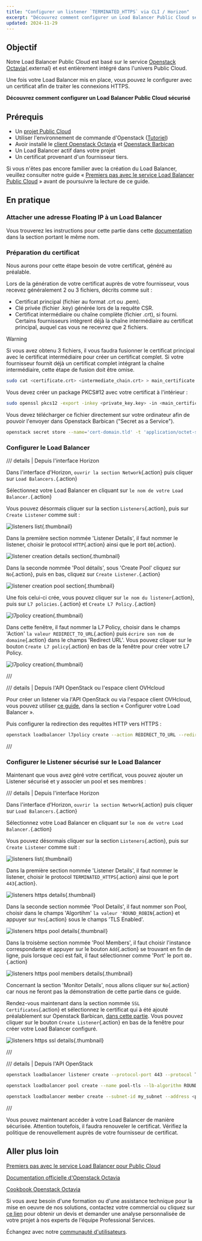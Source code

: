 ```yaml
---
title: "Configurer un listener `TERMINATED_HTTPS` via CLI / Horizon"
excerpt: "Découvrez comment configurer un Load Balancer Public Cloud sécurisé avec un certificat provenant d'un fournisseur tiers."
updated: 2024-11-29
---
```


<style>
details>summary {
    color:rgb(33, 153, 232) !important;
    cursor: pointer;
}
details>summary::before {
    content:'\25B6';
    padding-right:1ch;
}
details[open]>summary::before {
    content:'\25BC';
}
</style>

## Objectif

Notre Load Balancer Public Cloud est basé sur le service [Openstack Octavia](https://wiki.openstack.org/wiki/Octavia){.external} et est entièrement intégré dans l'univers Public Cloud.

Une fois votre Load Balancer mis en place, vous pouvez le configurer avec un certificat afin de traiter les connexions HTTPS.

**Découvrez comment configurer un Load Balancer Public Cloud sécurisé**

## Prérequis

- Un [projet Public Cloud](https://www.ovhcloud.com/fr/public-cloud/)
- Utiliser l'environnement de commande d'Openstack ([Tutoriel](/pages/public_cloud/compute/prepare_the_environment_for_using_the_openstack_api))
- Avoir installé le [client Openstack Octavia](https://docs.openstack.org/python-octaviaclient/latest/install/index.html) et [Openstack Barbican](https://docs.openstack.org/python-barbicanclient/latest/install/index.html)
- Un Load Balancer actif dans votre projet
- Un certificat provenant d'un fournisseur tiers.

Si vous n'êtes pas encore familier avec la création du Load Balancer, veuillez consulter notre guide « [Premiers pas avec le service Load Balancer Public Cloud](/pages/public_cloud/public_cloud_network_services/getting-started-01-create-lb-service) » avant de poursuivre la lecture de ce guide.

## En pratique

### Attacher une adresse Floating IP à un Load Balancer

Vous trouverez les instructions pour cette partie dans cette [documentation](/pages/public_cloud/public_cloud_network_services/tutorials-01-secure-lb-letsencrypt) dans la section portant le même nom.

### Préparation du certificat <a name="preparingcertificate"></a>

Nous aurons pour cette étape besoin de votre certificat, généré au préalable. 

Lors de la génération de votre certificat auprès de votre fournisseur, vous recevez généralement 2 ou 3 fichiers, décrits comme suit :
- Certificat principal (fichier au format .crt ou .pem).
- Clé privée (fichier .key) générée lors de la requête CSR.
- Certificat intermédiaire ou chaîne complète (fichier .crt), si fourni. Certains fournisseurs intègrent déjà la chaîne intermédiaire au certificat principal, auquel cas vous ne recevrez que 2 fichiers.

> [!warning]
>
> Si vous avez obtenu 3 fichiers, il vous faudra fusionner le certificat principal avec le certificat intermédiaire pour créer un certificat complet. Si votre fournisseur fournit déjà un certificat complet intégrant la chaîne intermédiaire, cette étape de fusion doit être omise.
>

```bash
sudo cat <certificate.crt> <intermediate_chain.crt> > main_certificate.pem
```

Vous devez créer un package PKCS#12 avec votre certificat à l'intérieur :

```bash
sudo openssl pkcs12 -export -inkey <private_key.key> -in <main_certificate.pem> -out domain.tld.p12
```

Vous devez télécharger ce fichier directement sur votre ordinateur afin de pouvoir l'envoyer dans Openstack Barbican ("Secret as a Service").

```bash
openstack secret store --name='cert-domain.tld' -t 'application/octet-stream' -e 'base64' --payload="$(base64 < domain.tld.p12)"
```

### Configurer le Load Balancer

/// details | Depuis l'interface Horizon

Dans l'interface d'Horizon, `ouvrir la section Network`{.action} puis cliquer sur `Load Balancers.`{.action}

Sélectionnez votre Load Balancer en cliquant sur `le nom de votre Load Balancer.`{.action}

Vous pouvez désormais cliquer sur la section `Listeners`{.action}, puis sur `Create Listener` comme suit : 

![listeners list](images/loadbalancerlistenerslist.png){.thumbnail}

Dans la première section nommée 'Listener Details', il faut nommer le listener, choisir le protocol `HTTP`{.action} ainsi que le port `80`{.action}.

![listener creation details section](images/listenerhttpcreation1.png){.thumbnail}

Dans la seconde nommée 'Pool détails', sous 'Create Pool' cliquez sur `No`{.action}, puis en bas, cliquez sur `Create Listener.`{.action}

![listener creation pool section](images/listenerhttpcreation2.png){.thumbnail}

Une fois celui-ci crée, vous pouvez cliquer sur `le nom du listener`{.action}, puis sur `L7 policies.`{.action} et `Create L7 Policy.`{.action}

![l7policy creation](images/listenerpolicieslist.png){.thumbnail}

Dans cette fenêtre, il faut nommer la L7 Policy, choisir dans le champs 'Action' `la valeur REDIRECT_TO_URL`{.action} puis `écrire son nom de domaine`{.action} dans le champs 'Redirect URL'. Vous pouvez cliquer sur le bouton `Create L7 policy`{.action} en bas de la fenêtre pour créer votre L7 Policy.

![l7policy creation](images/l7policycreation.png){.thumbnail}

///

/// details | Depuis l'API OpenStack ou l'espace client OVHcloud

Pour créer un listener via l'API OpenStack ou via l'espace client OVHcloud, vous pouvez utiliser [ce guide](/pages/public_cloud/public_cloud_network_services/getting-started-01-create-lb-service), dans la section « Configurer votre Load Balancer ».

Puis configurer la redirection des requêtes HTTP vers HTTPS :

```bash
openstack loadbalancer l7policy create --action REDIRECT_TO_URL --redirect-url https://<your-domain-or-ip> --name redirect-to-https http-listener
```

///

### Configurer le Listener sécurisé sur le Load Balancer

Maintenant que vous avez géré votre certificat, vous pouvez ajouter un Listener sécurisé et y associer un pool et ses membres :

/// details | Depuis l'interface Horizon

Dans l'interface d'Horizon, `ouvrir la section Network`{.action} puis cliquer sur `Load Balancers.`{.action}

Sélectionnez votre Load Balancer en cliquant sur `le nom de votre Load Balancer.`{.action}

Vous pouvez désormais cliquer sur la section `Listeners`{.action}, puis sur `Create Listener` comme suit : 

![listeners list](images/loadbalancerlistenerslist.png){.thumbnail}

Dans la première section nommée 'Listener Details', il faut nommer le listener, choisir le protocol `TERMINATED_HTTPS`{.action} ainsi que le port `443`{.action}.

![listeners https details](images/listenerhttpscreation1.png){.thumbnail}

Dans la seconde section nommée 'Pool Details', il faut nommer son Pool, choisir dans le champs 'Algortihm' `la valeur 'ROUND_ROBIN`{.action} et appuyer sur `Yes`{.action} sous le champs 'TLS Enabled'.

![listeners https pool details](images/listenerhttpscreation2.png){.thumbnail}

Dans la troisème section nommée 'Pool Members', il faut choisir l'instance correspondante et appuyer sur le bouton `Add`{.action} se trouvant en fin de ligne, puis lorsque ceci est fait, il faut sélectionner comme 'Port' le port `80.`{.action}

![listeners https pool members details](images/listenerhttpscreation3.png){.thumbnail}

Concernant la section 'Monitor Details', nous allons cliquer sur `No`{.action} car nous ne feront pas la démonstration de cette partie dans ce guide.

Rendez-vous maintenant dans la section nommée `SSL Certificates`{.action} et sélectionnez le certificat qui à été ajouté préalablement sur Openstack Barbican, [dans cette partie](#preparingcertificate).
Vous pouvez cliquer sur le bouton `Create Listener`{.action} en bas de la fenêtre pour créer votre Load Balancer configuré.

![listeners https ssl details](images/listenerhttpscreation4.png){.thumbnail}

///

/// details | Depuis l'API OpenStack

```bash
openstack loadbalancer listener create --protocol-port 443 --protocol TERMINATED_HTTPS --name https-listener --default-tls-container=$(openstack secret list | awk '/ cert-domain.tld / {print $2}') my_load_balancer

openstack loadbalancer pool create --name pool-tls --lb-algorithm ROUND_ROBIN --listener https-listener --protocol HTTP

openstack loadbalancer member create --subnet-id my_subnet --address <private_ip_instance> --protocol-port 80 pool-tls
```

///

Vous pouvez maintenant accéder à votre Load Balancer de manière sécurisée. Attention toutefois, il faudra renouveler le certificat. Vérifiez la politique de renouvellement auprès de votre fournisseur de certificat.

## Aller plus loin

[Premiers pas avec le service Load Balancer pour Public Cloud](/pages/public_cloud/public_cloud_network_services/getting-started-01-create-lb-service)

[Documentation officielle d'Openstack Octavia](https://docs.openstack.org/octavia/latest/)

[Cookbook Openstack Octavia](https://docs.openstack.org/octavia/latest/user/guides/basic-cookbook.html)

Si vous avez besoin d'une formation ou d'une assistance technique pour la mise en oeuvre de nos solutions, contactez votre commercial ou cliquez sur [ce lien](https://www.ovhcloud.com/fr/professional-services/) pour obtenir un devis et demander une analyse personnalisée de votre projet à nos experts de l’équipe Professional Services. 

Échangez avec notre [communauté d'utilisateurs](/links/community).
